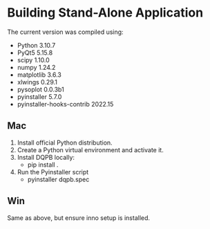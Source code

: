 Building Stand-Alone Application
=================================

The current version was compiled using:

* Python 3.10.7
* PyQt5 5.15.8
* scipy 1.10.0
* numpy 1.24.2
* matplotlib 3.6.3
* xlwings 0.29.1
* pysoplot 0.0.3b1
* pyinstaller 5.7.0
* pyinstaller-hooks-contrib 2022.15

Mac
----

1. Install official Python distribution.
2. Create a Python virtual environment and activate it.
3. Install DQPB locally:
    * pip install .
4. Run the Pyinstaller script
    * pyinstaller dqpb.spec

Win
----

Same as above, but ensure inno setup is installed.
